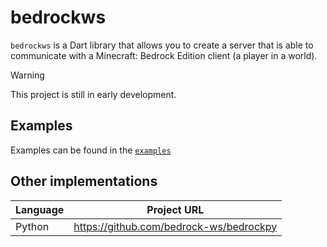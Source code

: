 # bedrockws

`bedrockws` is a Dart library that allows you to create a server that is able
to communicate with a Minecraft: Bedrock Edition client (a player in a world).

> [!WARNING]
> This project is still in early development.


## Examples

Examples can be found in the [`examples`][Examples]


## Other implementations

| Language | Project URL                               |
|----------|-------------------------------------------|
| Python   | <https://github.com/bedrock-ws/bedrockpy> |

[Examples]: https://github.com/bedrock-ws/bedrockws/tree/main/examples
